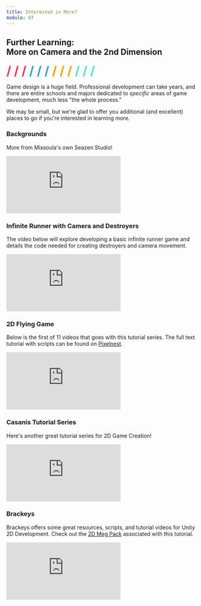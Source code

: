```yaml
---
title: Interested in More?
module: 07
---
```


## Further Learning:<br />More on Camera and the 2nd Dimension
<span style="color: #FC315A; font-size: xx-large; font-weight: bold">/ / / </span>
<span style="color: #33A3C1; font-size: xx-large; font-weight: bold">/ / / </span>
<span style="color: #F5A205; font-size: xx-large; font-weight: bold">/ / / </span>
<span style="color: #53DFD3; font-size: xx-large; font-weight: bold">/ / /</span>

Game design is a huge field. Professional development can take years, and there are entire schools and majors dedicated to _specific_ areas of game development, much less "the whole process."

We may be small, but we're glad to offer you additional (and excellent) places to go if you're interested in learning more.


### Backgrounds
More from Missoula's own Seazen Studio!

<div class="embed-responsive embed-responsive-16by9"><iframe class="embed-responsive-item" src="https://www.youtube.com/embed/B8yTtmRiRg?list=PLGpqh3JS7l9LJMq8BAR0f-0qVYXggEc5z&v=uB8yTtmRiRg" frameborder="0" allowfullscreen></iframe></div>


### Infinite Runner with Camera and Destroyers
The video below will explore developing a basic infinite runner game and details the code needed for creating destroyers and camera movement.

<div class="embed-responsive embed-responsive-16by9"><iframe class="embed-responsive-item" src="https://www.youtube.com/embed/7dP7R-GbFkM?rel=0" frameborder="0" allowfullscreen></iframe></div>


### 2D Flying Game
Below is the first of 11 videos that goes with this tutorial series. The full text tutorial with scripts can be found on [Pixelnest](http://pixelnest.io/tutorials/2d-game-unity/).

<div class="embed-responsive embed-responsive-16by9"><iframe class="embed-responsive-item" src="https://www.youtube.com/embed/kByEbJItcwg?list=PLGpqh3JS7l9LJMq8BAR0f-0qVYXggEc5z" frameborder="0" allowfullscreen></iframe></div>


### Casanis Tutorial Series
Here's another great tutorial series for 2D Game Creation!

<div class="embed-responsive embed-responsive-16by9"><iframe class="embed-responsive-item" src="https://www.youtube.com/embed/gC0N6ETulv0?list=PL2cNFQAw_ndyKRiobQ2WqVBBBSbAYBobf" frameborder="0" allowfullscreen></iframe></div>


### Brackeys
Brackeys offers some great resources, scripts, and tutorial videos for Unity 2D Development. Check out the [2D Meg Pack](http://devassets.com/assets/2d-mega-pack/) associated with this tutorial.

<div class="embed-responsive embed-responsive-16by9"><iframe class="embed-responsive-item" src="https://www.youtube.com/embed/?list=PLPV2KyIb3jR42oVBU6K2DIL6Y22Ry9J1c&v=UbPiCgCkHTE" frameborder="0" allowfullscreen></iframe></div>
